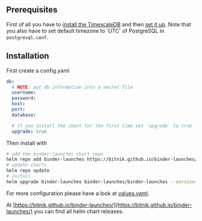 ## Prerequisites

First of all you have to [install the TimescaleDB](https://docs.timescale.com/latest/getting-started/installation) and
then [set it up](https://docs.timescale.com/latest/getting-started/setup).
Note that you also have to set default timezone to 'UTC' of PostgreSQL in `postgresql.conf`.

## Installation

First create a config.yaml

```yaml
db:
  # NOTE: put db information into a secret file
  username:
  password:
  host:
  port:
  database:

  # if you install the chart for the first time set `upgrade` to true
  upgrade: true
```

Then install with

```bash
# add the binder-launches chart repo
helm repo add binder-launches https://bitnik.github.io/binder-launches/
# update charts
helm repo update
# install
helm upgrade binder-launches binder-launches/binder-launches --version=0.1.3 --install -f config.yaml
```

For more configuration please have a look at [values.yaml](binder-launches/values.yaml).

At [https://bitnik.github.io/binder-launches/](https://bitnik.github.io/binder-launches/) you can find all helm chart releases.
